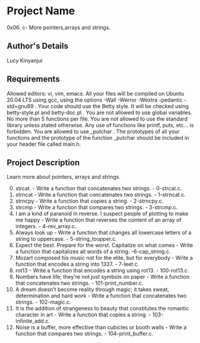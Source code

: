 # Project Name
0x06. c- More pointers,arrays and strings.
## Author's Details
Lucy Kinyanjui
## Requirements
Allowed editors: vi, vim, emacs.
All your files will be compiled on Ubuntu 20.04 LTS using gcc, using the options -Wall -Werror -Wextra -pedantic -std=gnu89 .
Your code should use the Betty style. It will be checked using betty-style.pl and betty-doc.pl .
You are not allowed to use global variables.
No more than 5 functions per file.
You are not allowed to use the standard library unless stated otherwise. Any use of functions like printf, puts, etc… is forbidden.
You are allowed to use _putchar .
The prototypes of all your functions and the prototype of the function _putchar should be included in your header file called main.h.
## Project Description
Learn more about pointers, arrays and strings.

0. strcat. - Write a function that concatenates two strings. - 0-strcat.c.
1. strncat - Write a function that concatenates two strings. - 1-strncat.c.
2. strncpy - Write a function that copies a string. - 2-strncpy.c.
3. strcmp - Write a function that compares two strings. - 3-strcmp.c.
4. I am a kind of paranoid in reverse. I suspect people of plotting to make me happy - Write a function that reverses the content of an array of integers. - 4-rev_array.c.
5. Always look up - Write a function that changes all lowercase letters of a string to uppercase. - 5-string_toupper.c.
6. Expect the best. Prepare for the worst. Capitalize on what comes - Write a function that capitalizes all words of a string. -6-cap_string.c.
7. Mozart composed his music not for the elite, but for everybody - Write a function that encodes a string into 1337. - 7-leet.c.
8. rot13 - Write a function that encodes a string using rot13. - 100-rot13.c.
9. Numbers have life; they're not just symbols on paper - Write a function that concatenates two strings. - 101-print_number.c.
10. A dream doesn't become reality through magic; it takes sweat, determination and hard work - Write a function that concatenates two strings. - 102-magic.c.
11. It is the addition of strangeness to beauty that constitutes the romantic character in art - Write a function that copies a string. -  103-infinite_add.c.
12. Noise is a buffer, more effective than cubicles or booth walls - Write a function that compares two strings. - 104-print_buffer.c.
